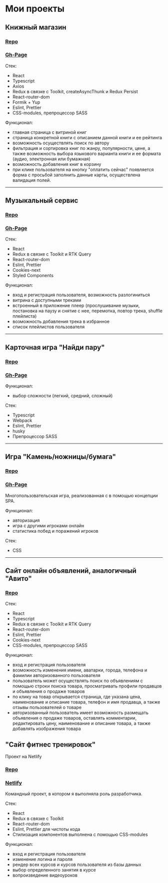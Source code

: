 #  Мои проекты

## Книжный магазин

### [Repo](https://github.com/lokkib/Book-store)

### [Gh-Page](https://lokkib.github.io/Book-store)

Стек:

* React
* Typescript
* Axios 
* Redux в связке с Toolkit, createAsyncThunk и Redux Persist
* React-router-dom 
* Formik + Yup
* Eslint, Prettier 
* CSS-modules, препроцессор SASS

Функционал:

* главная страница с витриной книг 
* страница конкретной книги с описанием данной книги и ее рейтинга
* возможность осуществлять поиск по автору
* фильтрация и сортировка книг по жанру, популярности, цене, а также возможность выбора языкового варианта книги и ее формата (аудио, электронная или бумажная)
* возможность добавления книг в корзину
* при клике пользователя на кнопку "оплатить сейчас" появляется форма с просьбой заполнить данные карты, осуществлена валидация полей.

***


##	Музыкальный сервис

### [Repo](https://github.com/lokkib/Music-Service)

### [Gh-Page](https://lokkib.github.io/Music-Service)



Стек:

* React
* Redux в связке с Toolkit и RTK Query
* React-router-dom 
* Eslint, Prettier 
* Cookies-next
* Styled Components

Функционал:

* вход и регистрация пользователя, возможность разлогиниться
* витрина с доступными треками
* встроенный в приложение плеер (прослушивание музыки, постановка на паузу и снятие с нее, перемотка, повтор трека, shuffle плейлиста)
* возможность добавления трека в избранное
* список плейлистов пользователя

***

## Карточная игра "Найди пару"

### [Repo](https://github.com/lokkib/Card-Game)

### [Gh-Page](https://lokkib.github.io/Card-Game)


Функционал:
+ выбор сложности (легкий, средний, сложный)

Стек:
* Typescript
* Webpack
* Eslint, Prettier
* husky
* Препроцессор SASS

***

## Игра "Камень/ножницы/бумага"

### [Repo](https://github.com/lokkib/Game-Scissors-Rock-Paper)

### [Gh-Page](https://lokkib.github.io/Game-Scissors-Rock-Paper)

Многопользовательская игра, реализованная с в помощью концепции SPA.

Функционал:
* авторизация
* игра с другими игроками онлайн
* статистика побед и поражений игроков

Стек:
* CSS

***

##	Сайт онлайн объявлений, аналогичный "Авито"

### [Repo](https://github.com/lokkib/Internet-service)

Стек:

* React
* Typescript
* Redux в связке с Toolkit и RTK Query
* React-router-dom 
* Eslint, Prettier 
* Cookies-next
* CSS-modules, препроцессор SASS

Функционал:

* вход и регистрация пользователя
* возможность изменения имени, аватарки, города, телефона и фамилии авторизованного пользователя
* пользователь может осуществлять поиск по объявлениям с помощью строки поиска товара, просматривать профили продавцов и объявления о продаже товаров
* по клику на товар открывается страница, где указана цена, наименование и описание товара, телефон и имя продавца, а также отзывы пользователей о товаре
* авторизованный пользователь имеет возможность размещать объявления о продаже товаров, оставлять комментарии, редактировать цену, наименование и описание товара, а также добавлять изображения товара

##  "Cайт фитнес тренировок" 
Проект на Netlify
### [Repo](https://github.com/Atikingi/SkyFitnessPro)
### [Netlify](https://main--extraordinary-toffee-7b58b5.netlify.app/)

Командный проект, в котором я выполняла роль разработчика.

Стек:

* React
* Redux в связке с Toolkit
* React-router-dom 
* Eslint, Prettier для чистоты кода
* Стилизация компонентов выполнена с помощью CSS-modules

Функционал:

* вход и регистрация пользователя
* изменение логина и пароля
* рендер всех курсов и курсов пользователя из базы данных
* выбор определенного занятия в курсе
* вопроизведение видеоуроков


